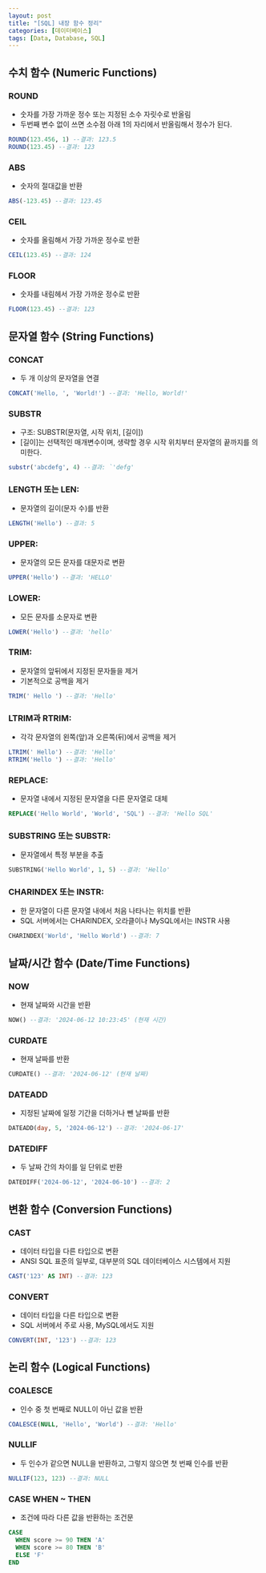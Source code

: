 ```yaml
---
layout: post
title: "[SQL] 내장 함수 정리"
categories: [데이터베이스]
tags: [Data, Database, SQL]
---
```


## 수치 함수 (Numeric Functions)

### ROUND

- 숫자를 가장 가까운 정수 또는 지정된 소수 자릿수로 반올림
- 두번째 변수 없이 쓰면 소수점 아래 1의 자리에서 반올림해서 정수가 된다.

```sql
ROUND(123.456, 1) --결과: 123.5
ROUND(123.45) --결과: 123
```

### ABS

- 숫자의 절대값을 반환

```sql
ABS(-123.45) --결과: 123.45
```

### CEIL

- 숫자를 올림해서 가장 가까운 정수로 반환

```sql
CEIL(123.45) --결과: 124
```

### FLOOR

- 숫자를 내림헤서 가장 가까운 정수로 반환

```sql
FLOOR(123.45) --결과: 123
```

## 문자열 함수 (String Functions)

### CONCAT

- 두 개 이상의 문자열을 연결

```sql
CONCAT('Hello, ', 'World!') --결과: 'Hello, World!'
```

### SUBSTR

- 구조: SUBSTR(문자열, 시작 위치, [길이])
- [길이]는 선택적인 매개변수이며, 생략할 경우 시작 위치부터 문자열의 끝까지를 의미한다.

```sql
substr('abcdefg', 4) --결과: `'defg'
```

### LENGTH 또는 LEN:

- 문자열의 길이(문자 수)를 반환

```sql
LENGTH('Hello') --결과: 5
```

### UPPER:

- 문자열의 모든 문자를 대문자로 변환

```sql
UPPER('Hello') --결과: 'HELLO'
```

### LOWER:

- 모든 문자를 소문자로 변환

```sql
LOWER('Hello') --결과: 'hello'
```

### TRIM:

- 문자열의 앞뒤에서 지정된 문자들을 제거
- 기본적으로 공백을 제거

```sql
TRIM(' Hello ') --결과: 'Hello'
```

### LTRIM과 RTRIM:

- 각각 문자열의 왼쪽(앞)과 오른쪽(뒤)에서 공백을 제거

```sql
LTRIM(' Hello') --결과: 'Hello'
RTRIM('Hello ') --결과: 'Hello'
```

### REPLACE:

- 문자열 내에서 지정된 문자열을 다른 문자열로 대체

```sql
REPLACE('Hello World', 'World', 'SQL') --결과: 'Hello SQL'
```

### SUBSTRING 또는 SUBSTR:

- 문자열에서 특정 부분을 추출

```sql
SUBSTRING('Hello World', 1, 5) --결과: 'Hello'
```

### CHARINDEX 또는 INSTR:

- 한 문자열이 다른 문자열 내에서 처음 나타나는 위치를 반환
- SQL 서버에서는 CHARINDEX, 오라클이나 MySQL에서는 INSTR 사용

```sql
CHARINDEX('World', 'Hello World') --결과: 7
```

## 날짜/시간 함수 (Date/Time Functions)

### NOW

- 현재 날짜와 시간을 반환

```sql
NOW() --결과: '2024-06-12 10:23:45' (현재 시간)
```

### CURDATE

- 현재 날짜를 반환

```sql
CURDATE() --결과: '2024-06-12' (현재 날짜)
```

### DATEADD

- 지정된 날짜에 일정 기간을 더하거나 뺀 날짜를 반환

```sql
DATEADD(day, 5, '2024-06-12') --결과: '2024-06-17'
```

### DATEDIFF

- 두 날짜 간의 차이를 일 단위로 반환

```sql
DATEDIFF('2024-06-12', '2024-06-10') --결과: 2
```

## 변환 함수 (Conversion Functions)

### CAST

- 데이터 타입을 다른 타입으로 변환
- ANSI SQL 표준의 일부로, 대부분의 SQL 데이터베이스 시스템에서 지원

```sql
CAST('123' AS INT) --결과: 123
```

### CONVERT

- 데이터 타입을 다른 타입으로 변환
- SQL 서버에서 주로 사용, MySQL에서도 지원

```sql
CONVERT(INT, '123') --결과: 123
```

## 논리 함수 (Logical Functions)

### COALESCE

- 인수 중 첫 번째로 NULL이 아닌 값을 반환

```sql
COALESCE(NULL, 'Hello', 'World') --결과: 'Hello'
```

### NULLIF

- 두 인수가 같으면 NULL을 반환하고, 그렇지 않으면 첫 번째 인수를 반환

```sql
NULLIF(123, 123) --결과: NULL
```

### CASE WHEN ~ THEN

- 조건에 따라 다른 값을 반환하는 조건문

```sql
CASE
  WHEN score >= 90 THEN 'A'
  WHEN score >= 80 THEN 'B'
  ELSE 'F'
END
```
